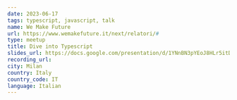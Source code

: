 ```yaml
---
date: 2023-06-17
tags: typescript, javascript, talk
name: We Make Future
url: https://www.wemakefuture.it/next/relatori/#
type: meetup
title: Dive into Typescript
slides_url: https://docs.google.com/presentation/d/1YNnBN3pYEoJ8HLr5itDMG7e13t-F368h/edit?usp=sharing&ouid=107460965147414222407&rtpof=true&sd=true
recording_url:
city: Milan
country: Italy
country_code: IT
language: Italian
---
```

